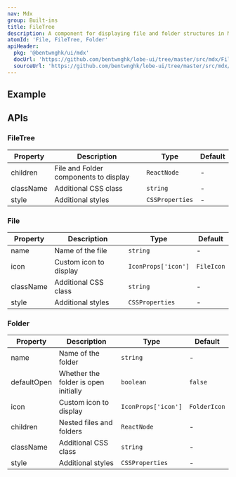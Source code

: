 ```yaml
---
nav: Mdx
group: Built-ins
title: FileTree
description: A component for displaying file and folder structures in MDX documents.
atomId: 'File, FileTree, Folder'
apiHeader:
  pkg: '@bentwnghk/ui/mdx'
  docUrl: 'https://github.com/bentwnghk/lobe-ui/tree/master/src/mdx/FileTree/index.md'
  sourceUrl: 'https://github.com/bentwnghk/lobe-ui/tree/master/src/mdx/FileTree/index.tsx'
---
```


## Example

<code src="./demos/index.tsx" ></code>

## APIs

### FileTree

| Property  | Description                           | Type            | Default |
| --------- | ------------------------------------- | --------------- | ------- |
| children  | File and Folder components to display | `ReactNode`     | -       |
| className | Additional CSS class                  | `string`        | -       |
| style     | Additional styles                     | `CSSProperties` | -       |

### File

| Property  | Description            | Type                | Default    |
| --------- | ---------------------- | ------------------- | ---------- |
| name      | Name of the file       | `string`            | -          |
| icon      | Custom icon to display | `IconProps['icon']` | `FileIcon` |
| className | Additional CSS class   | `string`            | -          |
| style     | Additional styles      | `CSSProperties`     | -          |

### Folder

| Property    | Description                          | Type                | Default      |
| ----------- | ------------------------------------ | ------------------- | ------------ |
| name        | Name of the folder                   | `string`            | -            |
| defaultOpen | Whether the folder is open initially | `boolean`           | `false`      |
| icon        | Custom icon to display               | `IconProps['icon']` | `FolderIcon` |
| children    | Nested files and folders             | `ReactNode`         | -            |
| className   | Additional CSS class                 | `string`            | -            |
| style       | Additional styles                    | `CSSProperties`     | -            |
